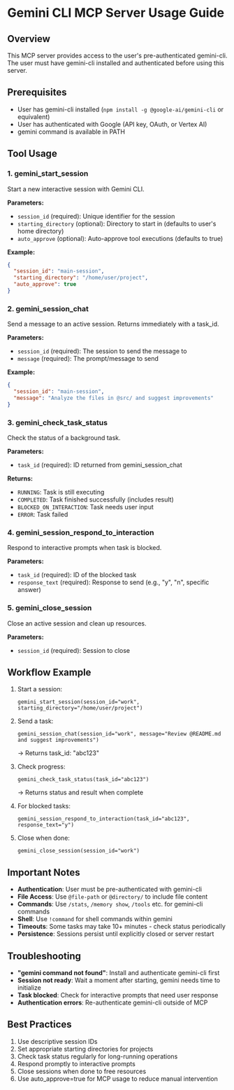 # Gemini CLI MCP Server Usage Guide

## Overview
This MCP server provides access to the user's pre-authenticated gemini-cli. The user must have gemini-cli installed and authenticated before using this server.

## Prerequisites
- User has gemini-cli installed (`npm install -g @google-ai/gemini-cli` or equivalent)
- User has authenticated with Google (API key, OAuth, or Vertex AI)
- gemini command is available in PATH

## Tool Usage

### 1. gemini_start_session
Start a new interactive session with Gemini CLI.

**Parameters:**
- `session_id` (required): Unique identifier for the session
- `starting_directory` (optional): Directory to start in (defaults to user's home directory)
- `auto_approve` (optional): Auto-approve tool executions (defaults to true)

**Example:**
```json
{
  "session_id": "main-session",
  "starting_directory": "/home/user/project",
  "auto_approve": true
}
```

### 2. gemini_session_chat
Send a message to an active session. Returns immediately with a task_id.

**Parameters:**
- `session_id` (required): The session to send the message to
- `message` (required): The prompt/message to send

**Example:**
```json
{
  "session_id": "main-session",
  "message": "Analyze the files in @src/ and suggest improvements"
}
```

### 3. gemini_check_task_status
Check the status of a background task.

**Parameters:**
- `task_id` (required): ID returned from gemini_session_chat

**Returns:**
- `RUNNING`: Task is still executing
- `COMPLETED`: Task finished successfully (includes result)
- `BLOCKED_ON_INTERACTION`: Task needs user input
- `ERROR`: Task failed

### 4. gemini_session_respond_to_interaction
Respond to interactive prompts when task is blocked.

**Parameters:**
- `task_id` (required): ID of the blocked task
- `response_text` (required): Response to send (e.g., "y", "n", specific answer)

### 5. gemini_close_session
Close an active session and clean up resources.

**Parameters:**
- `session_id` (required): Session to close

## Workflow Example

1. Start a session:
   ```
   gemini_start_session(session_id="work", starting_directory="/home/user/project")
   ```

2. Send a task:
   ```
   gemini_session_chat(session_id="work", message="Review @README.md and suggest improvements")
   ```
   → Returns task_id: "abc123"

3. Check progress:
   ```
   gemini_check_task_status(task_id="abc123")
   ```
   → Returns status and result when complete

4. For blocked tasks:
   ```
   gemini_session_respond_to_interaction(task_id="abc123", response_text="y")
   ```

5. Close when done:
   ```
   gemini_close_session(session_id="work")
   ```

## Important Notes

- **Authentication**: User must be pre-authenticated with gemini-cli
- **File Access**: Use `@file-path` or `@directory/` to include file content
- **Commands**: Use `/stats`, `/memory show`, `/tools` etc. for gemini-cli commands
- **Shell**: Use `!command` for shell commands within gemini
- **Timeouts**: Some tasks may take 10+ minutes - check status periodically
- **Persistence**: Sessions persist until explicitly closed or server restart

## Troubleshooting

- **"gemini command not found"**: Install and authenticate gemini-cli first
- **Session not ready**: Wait a moment after starting, gemini needs time to initialize
- **Task blocked**: Check for interactive prompts that need user response
- **Authentication errors**: Re-authenticate gemini-cli outside of MCP

## Best Practices

1. Use descriptive session IDs
2. Set appropriate starting directories for projects
3. Check task status regularly for long-running operations
4. Respond promptly to interactive prompts
5. Close sessions when done to free resources
6. Use auto_approve=true for MCP usage to reduce manual intervention
